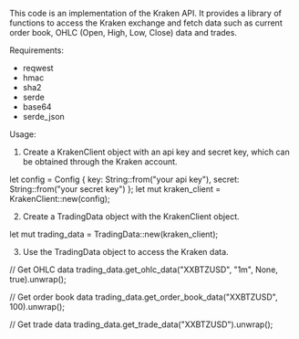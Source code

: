 


This code is an implementation of the Kraken API. It provides a library of functions to access the Kraken exchange and fetch data such as current order book, OHLC (Open, High, Low, Close) data and trades.

Requirements:
- reqwest
- hmac
- sha2
- serde
- base64
- serde_json

Usage:
1. Create a KrakenClient object with an api key and secret key, which can be obtained through the Kraken account.

let config = Config {
    key: String::from("your api key"),
    secret: String::from("your secret key")
};
let mut kraken_client = KrakenClient::new(config);

2. Create a TradingData object with the KrakenClient object. 

let mut trading_data = TradingData::new(kraken_client);

3. Use the TradingData object to access the Kraken data.

// Get OHLC data
trading_data.get_ohlc_data("XXBTZUSD", "1m", None, true).unwrap();

// Get order book data
trading_data.get_order_book_data("XXBTZUSD", 100).unwrap();

// Get trade data 
trading_data.get_trade_data("XXBTZUSD").unwrap();
